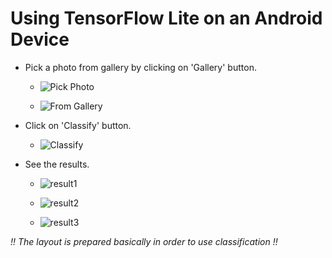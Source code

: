 # Using TensorFlow Lite on an Android Device

* Pick a photo from gallery by clicking on 'Gallery' button.
	* ![Pick Photo](https://res.cloudinary.com/dq17rmv0e/image/upload/v1583831141/doc%20images/app_photo1_djs2kw.png)

	* ![From Gallery](https://res.cloudinary.com/dq17rmv0e/image/upload/v1583831142/doc%20images/app_photo2_whovpv.png)


* Click on 'Classify' button.
	* ![Classify](https://res.cloudinary.com/dq17rmv0e/image/upload/v1583831142/doc%20images/app_photo3_hv8uvn.png)


* See the results.
	* ![result1](https://res.cloudinary.com/dq17rmv0e/image/upload/v1583831142/doc%20images/app_photo4_onhjde.png)

	* ![result2](https://res.cloudinary.com/dq17rmv0e/image/upload/v1583831142/doc%20images/app_photo5_vvugvh.png)

	* ![result3](https://res.cloudinary.com/dq17rmv0e/image/upload/v1583831142/doc%20images/app_photo6_i7iens.png)

*!! The layout is prepared basically in order to use classification !!*
